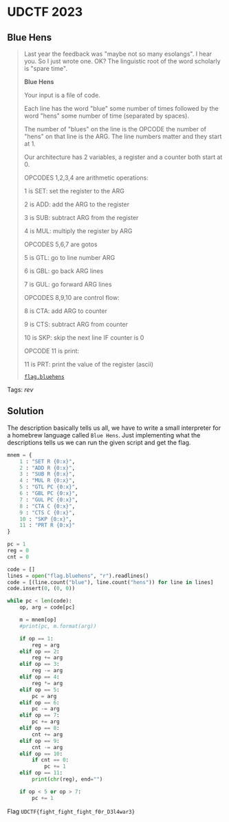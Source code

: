 # UDCTF 2023

## Blue Hens

> Last year the feedback was "maybe not so many esolangs". I hear you. So I just wrote one. OK? The linguistic root of the word scholarly is "spare time".
> 
> **Blue Hens**
> 
> Your input is a file of code.
> 
> Each line has the word "blue" some number of times followed by the word "hens" some number of time (separated by spaces).
> 
> The number of "blues" on the line is the OPCODE the number of "hens" on that line is the ARG. The line numbers matter and they start at 1.
> 
> Our architecture has 2 variables, a register and a counter both start at 0.
> 
> OPCODES 1,2,3,4 are arithmetic operations:
> 
> 1 is SET: set the register to the ARG
> 
> 2 is ADD: add the ARG to the register
> 
> 3 is SUB: subtract ARG from the register
> 
> 4 is MUL: multiply the register by ARG
> 
> OPCODES 5,6,7 are gotos
> 
> 5 is GTL: go to line number ARG
> 
> 6 is GBL: go back ARG lines
> 
> 7 is GUL: go forward ARG lines
> 
> OPCODES 8,9,10 are control flow:
> 
> 8 is CTA: add ARG to counter
> 
> 9 is CTS: subtract ARG from counter
> 
> 10 is SKP: skip the next line IF counter is 0
> 
> OPCODE 11 is print:
> 
> 11 is PRT: print the value of the register (ascii)
>
> [`flag.bluehens`](flag.bluehens)

Tags: _rev_

## Solution
The description basically tells us all, we have to write a small interpreter for a homebrew language called `Blue Hens`. Just implementing what the descriptions tells us we can run the given script and get the flag.

```python
mnem = {
    1 : "SET R {0:x}",
    2 : "ADD R {0:x}",
    3 : "SUB R {0:x}",
    4 : "MUL R {0:x}",
    5 : "GTL PC {0:x}",
    6 : "GBL PC {0:x}",
    7 : "GUL PC {0:x}",
    8 : "CTA C {0:x}",
    9 : "CTS C {0:x}",
    10 : "SKP {0:x}",
    11 : "PRT R {0:x}"
}

pc = 1
reg = 0
cnt = 0

code = []
lines = open("flag.bluehens", "r").readlines()
code = [(line.count("blue"), line.count("hens")) for line in lines]
code.insert(0, (0, 0))

while pc < len(code):
    op, arg = code[pc]

    m = mnem[op]
    #print(pc, m.format(arg))

    if op == 1:
        reg = arg
    elif op == 2:
        reg += arg
    elif op == 3:
        reg -= arg
    elif op == 4:
        reg *= arg
    elif op == 5:
        pc = arg
    elif op == 6:
        pc -= arg
    elif op == 7:
        pc += arg
    elif op == 8:
        cnt += arg
    elif op == 9:
        cnt -= arg
    elif op == 10:
        if cnt == 0:
            pc += 1
    elif op == 11:
        print(chr(reg), end="")

    if op < 5 or op > 7:
        pc += 1
```

Flag `UDCTF{fight_fight_fight_f0r_D3l4war3}`